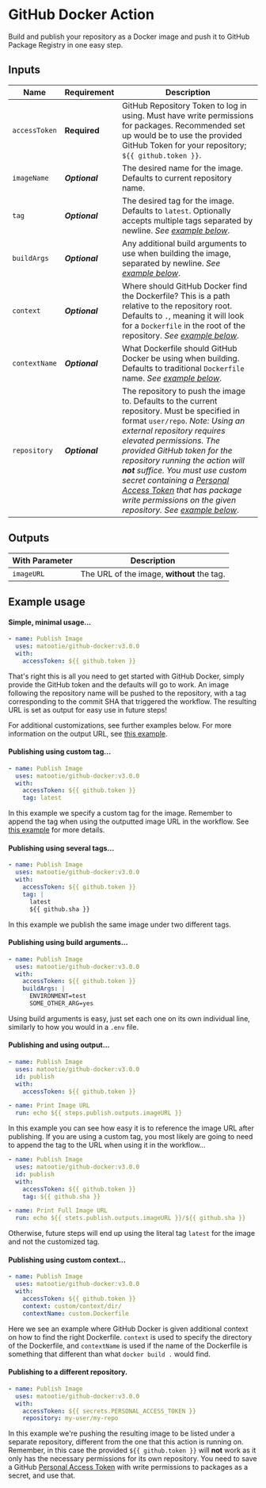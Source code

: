 # GitHub Docker Action

Build and publish your repository as a Docker image and push it to GitHub Package Registry in one easy step.

## Inputs

| Name                  | Requirement       | Description |
| --------------------- | ----------------- | ------------|
| `accessToken`        | **Required**       | GitHub Repository Token to log in using. Must have write permissions for packages. Recommended set up would be to use the provided GitHub Token for your repository; `${{ github.token }}`.
| `imageName`           | ***Optional***    | The desired name for the image. Defaults to current repository name.
| `tag`                 | ***Optional***    | The desired tag for the image. Defaults to `latest`. Optionally accepts multiple tags separated by newline. _See [example below](#publishing-using-several-tags)_.
| `buildArgs`           | ***Optional***    | Any additional build arguments to use when building the image, separated by newline. _See [example below](#publishing-using-build-arguments)_.
| `context`             | ***Optional***    | Where should GitHub Docker find the Dockerfile? This is a path relative to the repository root. Defaults to `.`, meaning it will look for a `Dockerfile` in the root of the repository. _See [example below](#publishing-using-custom-context)_.
| `contextName`         | ***Optional***    | What Dockerfile should GitHub Docker be using when building. Defaults to traditional `Dockerfile` name. _See [example below](#publishing-using-custom-context)_.
| `repository`          | ***Optional***    | The repository to push the image to. Defaults to the current repository. Must be specified in format `user/repo`. _Note: Using an external repository requires elevated permissions. The provided GitHub token for the repository running the action will **not** suffice. You must use custom secret containing a [Personal Access Token](https://help.github.com/en/github/authenticating-to-github/creating-a-personal-access-token-for-the-command-line) that has package write permissions on the given repository. See [example below](#publishing-to-a-different-repository)_.

## Outputs

| With Parameter        | Description                                |
| --------------------- | ------------------------------------------ |
| `imageURL`            | The URL of the image, **without** the tag. |

## Example usage

#### Simple, minimal usage...

```yaml
- name: Publish Image
  uses: matootie/github-docker:v3.0.0
  with:
    accessToken: ${{ github.token }}
```

That's right this is all you need to get started with GitHub Docker, simply provide the GitHub token and the defaults will go to work. An image following the repository name will be pushed to the repository, with a tag corresponding to the commit SHA that triggered the workflow. The resulting URL is set as output for easy use in future steps!

For additional customizations, see further examples below. For more information on the output URL, see [this example](#publishing-and-using-output).

#### Publishing using custom tag...

```yaml
- name: Publish Image
  uses: matootie/github-docker:v3.0.0
  with:
    accessToken: ${{ github.token }}
    tag: latest
```

In this example we specify a custom tag for the image. Remember to append the tag when using the outputted image URL in the workflow. See [this example](#publishing-and-using-output) for more details.

#### Publishing using several tags...

```yaml
- name: Publish Image
  uses: matootie/github-docker:v3.0.0
  with:
    accessToken: ${{ github.token }}
    tag: |
      latest
      ${{ github.sha }}
```

In this example we publish the same image under two different tags.

#### Publishing using build arguments...

```yaml
- name: Publish Image
  uses: matootie/github-docker:v3.0.0
  with:
    accessToken: ${{ github.token }}
    buildArgs: |
      ENVIRONMENT=test
      SOME_OTHER_ARG=yes
```

Using build arguments is easy, just set each one on its own individual line, similarly to how you would in a `.env` file.

#### Publishing and using output...

```yaml
- name: Publish Image
  uses: matootie/github-docker:v3.0.0
  id: publish
  with:
    accessToken: ${{ github.token }}

- name: Print Image URL
  run: echo ${{ steps.publish.outputs.imageURL }}    
```

In this example you can see how easy it is to reference the image URL after publishing. If you are using a custom tag, you most likely are going to need to append the tag to the URL when using it in the workflow...

```yaml
- name: Publish Image
  uses: matootie/github-docker:v3.0.0
  id: publish
  with:
    accessToken: ${{ github.token }}
    tag: ${{ github.sha }}

- name: Print Full Image URL
  run: echo ${{ stets.publish.outputs.imageURL }}/${{ github.sha }}
```

Otherwise, future steps will end up using the literal tag `latest` for the image and not the customized tag.

#### Publishing using custom context...

```yaml
- name: Publish Image
  uses: matootie/github-docker:v3.0.0
  with:
    accessToken: ${{ github.token }}  
    context: custom/context/dir/
    contextName: custom.Dockerfile
```

Here we see an example where GitHub Docker is given additional context on how to find the right Dockerfile. `context` is used to specify the directory of the Dockerfile, and `contextName` is used if the name of the Dockerfile is something that different than what `docker build .` would find.

#### Publishing to a different repository.

```yaml
- name: Publish Image
  uses: matootie/github-docker:v3.0.0
  with:
    accessToken: ${{ secrets.PERSONAL_ACCESS_TOKEN }}
    repository: my-user/my-repo
```

In this example we're pushing the resulting image to be listed under a separate repository, different from the one that this action is running on. Remember, in this case the provided `${{ github.token }}` will **not** work as it only has the necessary permissions for its own repository. You need to save a GitHub [Personal Access Token](https://help.github.com/en/github/authenticating-to-github/creating-a-personal-access-token-for-the-command-line) with write permissions to packages as a secret, and use that.
